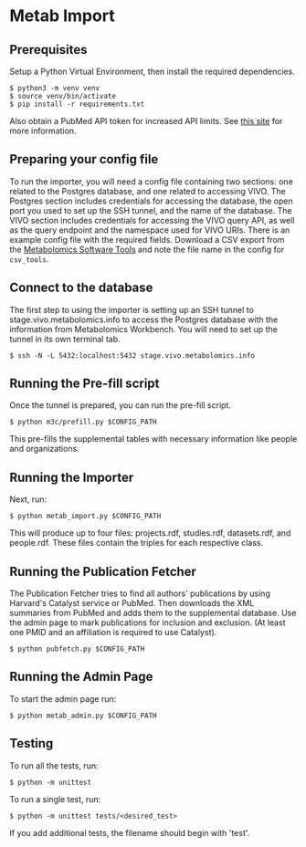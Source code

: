 Metab Import
============

## Prerequisites

Setup a Python Virtual Environment, then install the required dependencies.

    $ python3 -m venv venv
    $ source venv/bin/activate
    $ pip install -r requirements.txt

Also obtain a PubMed API token for increased API limits. See [this site](https://ncbiinsights.ncbi.nlm.nih.gov/2017/11/02/new-api-keys-for-the-e-utilities/) for more information.

## Preparing your config file

To run the importer, you will need a config file containing two sections: one
related to the Postgres database, and one related to accessing VIVO. The
Postgres section includes credentials for accessing the database, the open port
you used to set up the SSH tunnel, and the name of the database. The VIVO
section includes credentials for accessing the VIVO query API, as well as the
query endpoint and the namespace used for VIVO URIs. There is an example config
file with the required fields. Download a CSV export from the
[Metabolomics Software Tools](https://docs.google.com/spreadsheets/d/1a096jlzbAwTxUdvTtJB2bwfkBRdDcMKrkywS8YZf344/edit?usp=sharing)
and note the file name in the config for `csv_tools`.


## Connect to the database

The first step to using the importer is setting up an SSH tunnel to
stage.vivo.metabolomics.info to access the Postgres database with the
information from Metabolomics Workbench. You will need to set up the tunnel in
its own terminal tab.

    $ ssh -N -L 5432:localhost:5432 stage.vivo.metabolomics.info


## Running the Pre-fill script

Once the tunnel is prepared, you can run the pre-fill script.

    $ python m3c/prefill.py $CONFIG_PATH

This pre-fills the supplemental tables with necessary information like people
and organizations.


## Running the Importer

Next, run:

    $ python metab_import.py $CONFIG_PATH

This will produce up to four files: projects.rdf, studies.rdf, datasets.rdf,
and people.rdf. These files contain the triples for each respective class.


## Running the Publication Fetcher

The Publication Fetcher tries to find all authors' publications by using
Harvard's Catalyst service or PubMed. Then downloads the XML summaries from
PubMed and adds them to the supplemental database. Use the admin page to
mark publications for inclusion and exclusion. (At least one PMID and an
affiliation is required to use Catalyst).

    $ python pubfetch.py $CONFIG_PATH


## Running the Admin Page

To start the admin page run:

    $ python metab_admin.py $CONFIG_PATH


## Testing

To run all the tests, run:

    $ python -m unittest

To run a single test, run:

    $ python -m unittest tests/<desired_test>

If you add additional tests, the filename should begin with 'test'.

